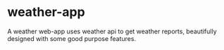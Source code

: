 # weather-app
A weather web-app uses weather api to get weather reports, beautifully designed with some good purpose features.
